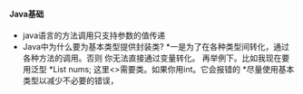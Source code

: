 #### Java基础
- java语言的方法调用只支持参数的值传递
- Java中为什么要为基本类型提供封装类?
  *一是为了在各种类型间转化，通过各种方法的调用。否则 你无法直接通过变量转化。
  再举例下。比如我现在要用泛型
  *List nums; 这里<>需要类。如果你用int。它会报错的
  *尽量使用基本类型以减少不必要的错误，